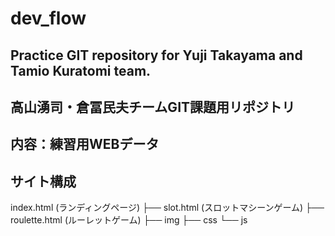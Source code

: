 # dev_flow
## Practice GIT repository for Yuji Takayama  and Tamio Kuratomi team.
## 高山湧司・倉冨民夫チームGIT課題用リポジトリ

## 内容：練習用WEBデータ
## サイト構成
index.html (ランディングページ)
├── slot.html (スロットマシーンゲーム)
├── roulette.html (ルーレットゲーム)
├── img
├── css
└── js
